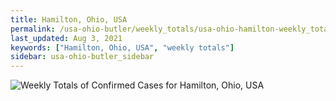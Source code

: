 ```yaml
---
title: Hamilton, Ohio, USA
permalink: /usa-ohio-butler/weekly_totals/usa-ohio-hamilton-weekly_totals.html
last_updated: Aug 3, 2021
keywords: ["Hamilton, Ohio, USA", "weekly totals"]
sidebar: usa-ohio-butler_sidebar
---
```


![Weekly Totals of Confirmed Cases for Hamilton, Ohio, USA](/covid_tracker/images/graphs/usa-ohio-hamilton-weekly_totals_graph.png)
